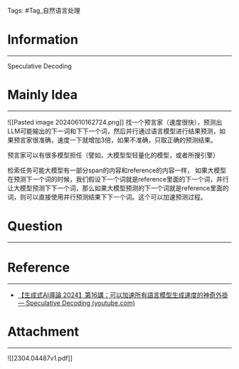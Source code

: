 Tags: #Tag_自然语言处理 
# Information
---
Speculative Decoding

# Mainly Idea
---
![[Pasted image 20240610162724.png]]
找一个预言家（速度很快），预测出LLM可能输出的下一词和下下一个词，然后并行通过语言模型进行结果预测，如果预言家很准确，速度一下就增加3倍，如果不准确，只取正确的预测结果。

预言家可以有很多模型担任（譬如，大模型型轻量化的模型，或者所搜引擎）

检索任务可能大模型有一部分span的内容和reference的内容一样，
如果大模型在预测下一个词的时候，我们假设下一个词就是reference里面的下一个词，并行让大模型预测下下一个词，那么如果大模型预测的下一个词就是reference里面的词，则可以直接使用并行预测结果下下一个词。这个可以加速预测过程。

# Question
---


# Reference
---
- [【生成式AI導論 2024】第16講：可以加速所有語言模型生成速度的神奇外掛 — Speculative Decoding (youtube.com)](https://www.youtube.com/watch?v=MAbGgsWKrg8)

# Attachment
---
![[2304.04487v1.pdf]]